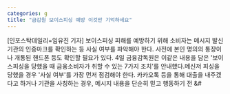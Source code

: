 ```yaml
---
categories: g
title: "금감원 보이스피싱 예방 이것만 기억하세요"
---
```

[인포스탁데일리=임유진 기자] 보이스피싱 피해를 예방하기 위해 소비자는 메시지 발신 기관의 인증마크를 확인하는 등 사실 여부를 파악해야 한다. 사전에 본인 명의의 통장이나 개통된 핸드폰 등도 확인할 필요가 있다. 4일 금융감독원은 이같은 내용을 담은 &#39;보이스피싱을 당했을 때 금융소비자가 취할 수 있는 7가지 조치&#39;를 안내했다.메신저 피싱을 당했을 경우 &#39;사실 여부&#39;를 가장 먼저 점검해야 한다. 카카오톡 등을 통해 대출을 내주겠다고 하거나 기관을 사칭하는 경우, 메시지 내용을 단순히 믿고 행동하기 전 &#